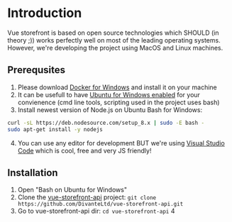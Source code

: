 # Introduction

Vue storefront is based on open source technologies which SHOULD (in theory ;)) works perfectly well on most of the leading operating systems. However, we're developing the project using MacOS and Linux machines.

## Prerequsites 
1. Please download [Docker for Windows](https://store.docker.com/editions/community/docker-ce-desktop-windows) and install it on your machine
2. It can be usefull to have [Ubuntu for Windows enabled](https://msdn.microsoft.com/en-us/commandline/wsl/install_guide) for your convienence (cmd line tools, scripting used in the project uses bash) 
3. Install newest version of Node.js on Ubuntu Bash for Windows:
```bash
curl -sL https://deb.nodesource.com/setup_8.x | sudo -E bash -
sudo apt-get install -y nodejs
```
4. You can use any editor for development BUT we're using [Visual Studio Code](https://code.visualstudio.com/) which is cool, free and very JS friendly!


## Installation
1. Open "Bash on Ubuntu for Windows"
2. Clone the [vue-storefront-api](https://github.com/DivanteLtd/vue-storefront) project: `git clone https://github.com/DivanteLtd/vue-storefront-api.git`
3. Go to vue-storefront-api dir: `cd vue-storefront-api`
4

